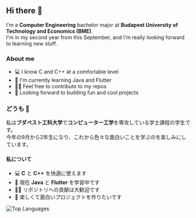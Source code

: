 ## Hi there 👋

I'm a **Computer Engineering** bachelor major at **Budapest University of Technology and Economics (BME)**.  
I'm in my second year from this September, and I'm really looking forward to learning new stuff.

### About me
- 💻 I know C and C++ at a comfortable level
- 🌱 I'm currently learning Java and Flutter
- 🫵🏻 Feel free to contribute to my repos
- 🎯 Looking forward to building fun and cool projects

### どうも 👋
私は**ブダペスト工科大学**で**コンピューター工学**を専攻している学士課程の学生です。  
今年の9月から2年生になり、これから色々な面白いことを学ぶのを楽しみにしています。

#### 私について
- 💻 **C** と **C++** を快適に使えます
- 🌱 現在 **Java** と **Flutter** を学習中です
- 🫵🏻 リポジトリへの貢献は大歓迎です
- 🎯 楽しくて面白いプロジェクトを作りたいです

![Top Languages](https://github-readme-stats.vercel.app/api/top-langs/?username=tomin2003&layout=compact&theme=radical)
<!--
**tomin2003/tomin2003** is a ✨ _special_ ✨ repository because its `README.md` (this file) appears on your GitHub profile.

Here are some ideas to get you started:

- 🔭 I’m currently working on ...
- 🌱 I’m currently learning ...
- 👯 I’m looking to collaborate on ...
- 🤔 I’m looking for help with ...
- 💬 Ask me about ...
- 📫 How to reach me: ...
- 😄 Pronouns: ...
- ⚡ Fun fact: ...
-->
